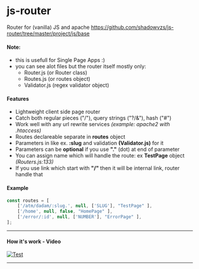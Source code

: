 # js-router
Router for (vanilla) JS and apache
https://github.com/shadowvzs/js-router/tree/master/project/js/base

#### Note:
* this is usefull for Single Page Apps :)
* you can see alot files but the router itself mostly only:
    * Router.js (or Router class)
    * Routes.js (or routes object)
    * Validator.js (regex validator object)

#### Features
   * Lightweight client side page router
   * Catch both regular pieces ("/"), query strings ("?/&"), hash ("#")
   * Work well with any url rewrite services *(example: apache2 with .htaccess)*
   * Routes declareable separate in **routes** object
   * Parameters in like ex. **:slug** and validation **(Validator.js)** for it
   * Parameters can be **optional** if you use **"."** (dot) at end of parameter
   * You can assign name which will handle the route: ex **TestPage** object *(Routers.js:133)*
   * If you use link which start with **"/"** then it will be internal link, router handle that

#### Example

```javascript
const routes = [
    ['/atm/dadam/:slug.', null, ['SLUG'], "TestPage" ],
    ['/home', null, false, "HomePage" ],
    ['/error/:id', null, ['NUMBER'], "ErrorPage" ],
];
```

 ----------------------------------------------

#### How it's work - Video
[![Test](http://img.youtube.com/vi/UAD_L7VCCe4/0.jpg)](http://www.youtube.com/watch?v=UAD_L7VCCe4)

--------------------------------------------
